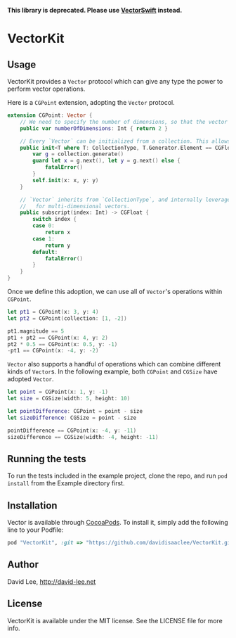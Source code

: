 **This library is deprecated. Please use [VectorSwift](https://github.com/davidisaaclee/VectorSwift) instead.**

# VectorKit

## Usage

VectorKit provides a `Vector` protocol which can give any type the power to perform vector operations.

Here is a `CGPoint` extension, adopting the `Vector` protocol.

```swift
extension CGPoint: Vector {
	// We need to specify the number of dimensions, so that the vector operations can be configured to fit the dimension.
	public var numberOfDimensions: Int { return 2 }

	// Every `Vector` can be initialized from a collection. This allows easy conversion among similar vector types.
	public init<T where T: CollectionType, T.Generator.Element == CGFloat>(collection: T) {
		var g = collection.generate()
		guard let x = g.next(), let y = g.next() else {
			fatalError()
		}
		self.init(x: x, y: y)
	}

	// `Vector` inherits from `CollectionType`, and internally leverages `CollectionType`'s methods for support
	//   for multi-dimensional vectors.
	public subscript(index: Int) -> CGFloat {
		switch index {
		case 0:
			return x
		case 1:
			return y
		default:
			fatalError()
		}
	}
}
```

Once we define this adoption, we can use all of `Vector`'s operations within `CGPoint`.

```swift
let pt1 = CGPoint(x: 3, y: 4)
let pt2 = CGPoint(collection: [1, -2])

pt1.magnitude == 5
pt1 + pt2 == CGPoint(x: 4, y: 2)
pt2 * 0.5 == CGPoint(x: 0.5, y: -1)
-pt1 == CGPoint(x: -4, y: -2)
```

`Vector` also supports a handful of operations which can combine different kinds of `Vector`s. In the following example, both `CGPoint` and `CGSize` have adopted `Vector`.

```swift
let point = CGPoint(x: 1, y: -1)
let size = CGSize(width: 5, height: 10)

let pointDifference: CGPoint = point - size
let sizeDifference: CGSize = point - size

pointDifference == CGPoint(x: -4, y: -11)
sizeDifference == CGSize(width: -4, height: -11)
```

## Running the tests

To run the tests included in the example project, clone the repo, and run `pod install` from the Example directory first.

## Installation

Vector is available through [CocoaPods](http://cocoapods.org). To install
it, simply add the following line to your Podfile:

```ruby
pod "VectorKit", :git => "https://github.com/davidisaaclee/VectorKit.git"
```

## Author

David Lee, http://david-lee.net

## License

VectorKit is available under the MIT license. See the LICENSE file for more info.
